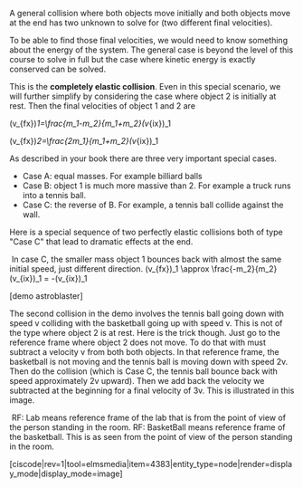 A general collision where both objects move initially and both objects move at the end has two unknown to solve for (two different final velocities). 

To be able to find those final velocities, we would need to know something about the energy of the system. The general case is beyond the level of this course to solve in full but the case where kinetic energy is exactly conserved can be solved. 

This is the **completely elastic collision**. Even in this special scenario, we will further simplify by considering the case where object 2 is initially at rest. Then the final velocities of object 1 and 2 are 

<lrn-math inline> (v_{fx})_1=\frac{m_1-m_2}{m_1+m_2}(v_{ix})_1 </lrn-math>

<lrn-math inline>(v_{fx})_2=\frac{2m_1}{m_1+m_2}(v_{ix})_1</lrn-math>

As described in your book there are three very important special cases.
 
* Case A: equal masses. For example billiard balls
* Case B: object 1 is much more massive than 2. For example a truck runs into a tennis ball. 
* Case C: the reverse of B.  For example, a tennis ball collide against the wall.  

Here is a special sequence of two perfectly elastic collisions both of type "Case C" that lead to dramatic effects at the end. 

<lrndesign-sidenote label="Instructor Note" icon="bookmark" bg-color="#c2e5f2">
 In case C, the smaller mass object 1 bounces back with almost the same initial speed, just different direction. <lrn-math inline> (v_{fx})_1 \approx \frac{-m_2}{m_2}(v_{ix})_1 = -(v_{ix})_1 </lrn-math>
</lrndesign-sidenote>

[demo astroblaster]

The second collision in the demo involves the tennis ball going down with speed v colliding with the basketball going up with speed v. This is not of the type where object 2 is at rest. Here is the trick though. Just go to the reference frame where object 2 does not move. To do that with must subtract a velocity v from both both objects. In that reference frame, the basketball is not moving and the tennis ball is moving down with speed 2v. Then do the collision (which is Case C, the tennis ball bounce back with speed approximately 2v upward). Then we add back the velocity we subtracted at the beginning for a final velocity of 3v. This is illustrated in this image. 

<lrndesign-sidenote label="Instructor Note" icon="bookmark" bg-color="#c2e5f2">
 RF: Lab means reference frame of the lab that is from the point of view of the person standing in the room. 
RF: BasketBall means reference frame of the basketball. This is as seen from the point of view of the person standing in the room. 
</lrndesign-sidenote>


[ciscode|rev=1|tool=elmsmedia|item=4383|entity_type=node|render=display_mode|display_mode=image]


